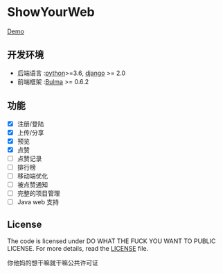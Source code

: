 # ShowYourWeb 

[Demo](http://e.dnuise.cn/)
## 开发环境
* 后端语言 :[python](https://www.python.org/)>=3.6, [django](https://www.djangoproject.com/) >= 2.0
* 前端框架 :[Bulma](https://bulma.io/) >= 0.6.2

## 功能
- [x] 注册/登陆
- [x] 上传/分享
- [x] 预览
- [x] 点赞
- [ ] 点赞记录
- [ ] 排行榜
- [ ] 移动端优化
- [ ] 被点赞通知
- [ ] 完整的项目管理
- [ ] Java web 支持

## License

The code is licensed under DO WHAT THE FUCK YOU WANT TO PUBLIC LICENSE. For more details, read the [LICENSE](./LICENSE) file.

你他妈的想干嘛就干嘛公共许可证
